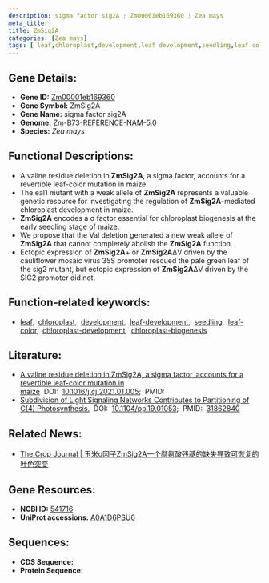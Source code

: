 ```yaml
---
description: sigma factor sig2A ; Zm00001eb169360 ; Zea mays
meta_title:
title: ZmSig2A
categories: [Zea mays]
tags: [ leaf,chloroplast,development,leaf development,seedling,leaf color,chloroplast development,chloroplast biogenesis ]
---
```


## Gene Details:
- **Gene ID:**	[Zm00001eb169360](https://www.maizegdb.org/gene_center/gene/Zm00001eb169360)
- **Gene Symbol:** ZmSig2A
- **Gene Name:** sigma factor sig2A
- **Genome:** [Zm-B73-REFERENCE-NAM-5.0](https://www.maizegdb.org/genome/assembly/Zm-B73-REFERENCE-NAM-5.0)
- **Species:** *Zea mays*

## Functional Descriptions:
   - A valine residue deletion in **ZmSig2A**, a sigma factor, accounts for a revertible leaf-color mutation in maize.
   - The eal1 mutant with a weak allele of **ZmSig2A** represents a valuable genetic resource for investigating the regulation of **ZmSig2A**-mediated chloroplast development in maize.
   - **ZmSig2A** encodes a σ factor essential for chloroplast biogenesis at the early seedling stage of maize.
   - We propose that the Val deletion generated a new weak allele of **ZmSig2A** that cannot completely abolish the **ZmSig2A** function.
   - Ectopic expression of **ZmSig2A**+ or **ZmSig2A**ΔV driven by the cauliflower mosaic virus 35S promoter rescued the pale green leaf of the sig2 mutant, but ectopic expression of **ZmSig2A**ΔV driven by the SIG2 promoter did not.

## Function-related keywords:
- [leaf](/tags/leaf/),&nbsp;&nbsp;[chloroplast](/tags/chloroplast/),&nbsp;&nbsp;[development](/tags/development/),&nbsp;&nbsp;[leaf-development](/tags/leaf-development/),&nbsp;&nbsp;[seedling](/tags/seedling/),&nbsp;&nbsp;[leaf-color](/tags/leaf-color/),&nbsp;&nbsp;[chloroplast-development](/tags/chloroplast-development/),&nbsp;&nbsp;[chloroplast-biogenesis](/tags/chloroplast-biogenesis/)

## Literature:
   - [A valine residue deletion in ZmSig2A, a sigma factor, accounts for a revertible leaf-color mutation in maize]( https://www.sciencedirect.com/science/article/pii/S2214514121000362)&nbsp;&nbsp;DOI:&nbsp;&nbsp;[10.1016/j.cj.2021.01.005](https://www.sciencedirect.com/science/article/pii/S2214514121000362);&nbsp;&nbsp;PMID:&nbsp;&nbsp;[](https://pubmed.ncbi.nlm.nih.gov//)
   - [Subdivision of Light Signaling Networks Contributes to Partitioning of C(4) Photosynthesis.]( https://academic.oup.com/plphys/article/182/3/1297/6116202?login=false)&nbsp;&nbsp;DOI:&nbsp;&nbsp;[10.1104/pp.19.01053](https://academic.oup.com/plphys/article/182/3/1297/6116202?login=false);&nbsp;&nbsp;PMID:&nbsp;&nbsp;[31862840](https://pubmed.ncbi.nlm.nih.gov/31862840/)

## Related News:
   - [The Crop Journal | 玉米σ因子ZmSig2A一个缬氨酸残基的缺失导致可恢复的叶色突变](https://mp.weixin.qq.com/s?__biz=Mzg3MDEwNDEyMg==&mid=2247508508&idx=5&sn=13e59f58388048f4667cb75cbee3a5f3&chksm=ce900f49f9e7865fd1e153a32ca7ec34e1c107c53d7ecec9f1dbd6cd83d497645f5e6ab622c1&scene=27#wechat_redirect)

## Gene Resources:
- **NCBI ID:** [541716](https://www.ncbi.nlm.nih.gov/gene/?term=541716)
- **UniProt accessions:** [A0A1D6PSU6](https://www.uniprot.org/uniprotkb/A0A1D6PSU6/entry)



## Sequences:
- **CDS Sequence:**
- **Protein Sequence:**
